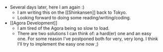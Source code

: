 - Several days later, here I am again :)
  - I am writing this on the [[Shinkansen]] back to Tokyo.
  - Looking forward to doing some reading/writing/coding.
- [[Agora Development]]
  - I am tired of the Agora being so slow to load.
  - There are two solutions I can think of: a hard(er) one and an easy one. For some reason I've postponed both for very, very long. I think I'll try to implement the easy one now ;)
